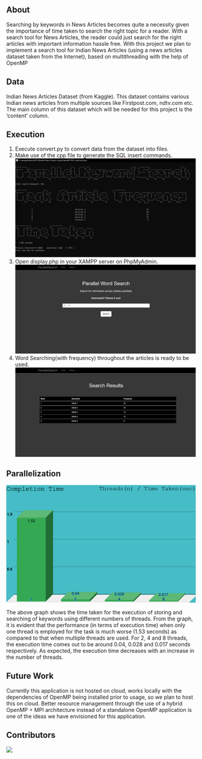 ## About 
Searching by keywords in News Articles becomes quite a necessity given the importance of time taken to search the right topic for a reader. With a search tool for News Articles, the reader could just search for the right articles with important information hassle free. With this project we plan to implement a search tool for Indian News Articles (using a news articles dataset taken from the Internet), based on multithreading with the help of OpenMP


## Data
Indian News Articles Dataset (from Kaggle). This dataset contains various Indian news articles from multiple sources like Firstpost.com, ndtv.com etc. The main column of this dataset which will be needed for this project is the ‘content’ column.

## Execution
1. Execute convert.py to convert data from the dataset into files.
2. Make use of the cpp file to generate the SQL insert commands.
![CPP Execution](img/3.png?raw=true "CPP Execution" )
4. Open display.php in your XAMPP server on PhpMyAdmin.
![display.php](img/1.png?raw=true "Display Interface" )
6. Word Searching(with frequency) throughout the articles is ready to be used.
![display.php](img/2.png?raw=true "Search Results" )

## Parallelization
![Compare](img/4.png?raw=true "Comparison" )

The above graph shows the time taken for the execution of storing and searching of keywords using different numbers of threads. From the graph, it is evident that the performance (in terms of execution time) when only one thread is employed for the task is much worse (1.53 seconds) as compared to that when multiple threads are used. For 2, 4 and 8 threads, the execution time comes out to be around 0.04, 0.028 and 0.017 seconds respectively. As expected, the execution time decreases with an increase in the number of threads.

## Future Work
Currently this application is not hosted on cloud, works locally with the dependencies of OpenMP being installed prior to usage, so we plan to host this on cloud. Better resource management through the use of a hybrid OpenMP + MPI architecture instead of a standalone OpenMP application is one of the ideas we have envisioned for this application.

## Contributors
<a href="https://github.com/avats101/ParallelNewsSearch/graphs/contributors">
  <img src="https://contrib.rocks/image?repo=avats101/ParallelNewsSearch" />
</a>
